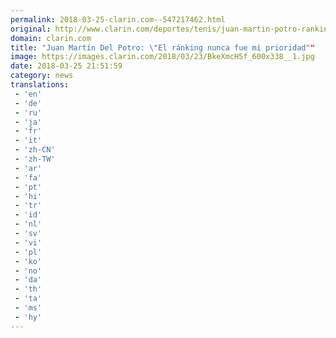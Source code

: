 ```yaml
---
permalink: 2018-03-25-clarin.com--547217462.html
original: http://www.clarin.com/deportes/tenis/juan-martin-potro-ranking-prioridad_0_ByANWcB5z.html
domain: clarin.com
title: "Juan Martín Del Potro: \"El ránking nunca fue mi prioridad""
image: https://images.clarin.com/2018/03/23/BkeXmcH5f_600x338__1.jpg
date: 2018-03-25 21:51:59
category: news
translations: 
 - 'en'
 - 'de'
 - 'ru'
 - 'ja'
 - 'fr'
 - 'it'
 - 'zh-CN'
 - 'zh-TW'
 - 'ar'
 - 'fa'
 - 'pt'
 - 'hi'
 - 'tr'
 - 'id'
 - 'nl'
 - 'sv'
 - 'vi'
 - 'pl'
 - 'ko'
 - 'no'
 - 'da'
 - 'th'
 - 'ta'
 - 'ms'
 - 'hy'
---
```


